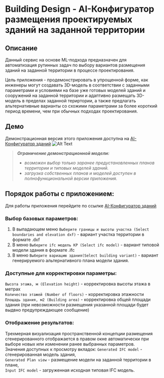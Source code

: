 # Building Design  - AI-Конфигуратор размещения проектируемых зданий на заданной территории
## Описание 
Данный сервис на основе ML-подхода предназначен для автоматизация рутинных задач по выбору вариантов размещения зданий на заданной территории в процессе проектирования.

Цель приложения - продемонстрировать в упрощенной форме, как инженеры могут создавать 3D-модель в соответствии с заданными параметрами и условиями на базе уже готовых моделей зданий и сооружений на заданной территории и адаптивно размещать 3D-модель  в пределах заданной териртории, а также предлагать альтернативные варианты со схожими параметрами за более короткий период времени, чем при обычных подходах проектирования.
## Демо 
Демонстрационная версия этого приложения доступна на [AI-Конфигуратор зданий](https://cloud.viktor.ai/public/building-design)
![Alt Text](workflow_example-resize.gif)
> **_Ограничение демонстрационной модели:_**
>- _возможен выбор только заранее предустановленных планов территории и типовых моделей зданий._
>- _загрузка собственных планов и моделей доступен в полнофункциональной версии приложения._

## Порядок работы с приложением: 
Для работы приложения перейдите по ссылке  [AI-Конфигуратор зданий](https://cloud.viktor.ai/public/building-design)  
### Выбор базовых параметров:
1. В выпадающем меню `Выберите границы и высоты участка (Select boundaries and elevation dxf)` - вариант участка территории в формате .dxf
2. В меню `Выберите ifc модель КР (Select ifc model)` - вариант типовой модели здания в формате .ifc
3. В меню  `Выберите вариацию здания(Select building variant)` - вариант генерируемого альтернативного плана 
модели здания.
### Доступные для корректировки параметры:
`Высота этажа, м (Elevation height)` - корректировка высоты этажа в метрах  
`Количество этажей (Number of floors)` - корректировка этажности  
`Площадь здания, м2 (Building area)` - корректировка общей площади здания (при невозможности размещения указанной площади будет выдвно предупреждающее сообщение)  

### Отображение результатов:  
Трехмерная визуализация пространственной концепции размещения сгенерированного отображается в правом окне автоматически при выборе новых или изменении ранее выбранных параметров.  
Значения доступных к просмотру вкладок: 
`Generated IFC model` - сгенерированная модель здания,  
`Generated Plan view` - размещение модели на заданной территории в плане,  
`Input IFC model` - загруженная исходная типовая IFC модель.  
